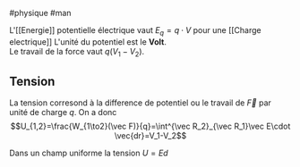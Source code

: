 #physique #man 

L'[[Energie]] potentielle électrique vaut
$E_q=q \cdot V$ pour une [[Charge electrique]]
L'unité du potentiel est le __Volt__.\
Le travail de la force vaut $q(V_1-V_2)$.
## Tension
La tension corresond à la difference de potentiel ou le travail de $\vec F$ par unité de charge $q$.
On a donc 
$$U_{1,2}=\frac{W_{1\to2}(\vec F)}{q}=\int^{\vec R_2}_{\vec R_1}\vec E\cdot \vec{dr}=V_1-V_2$$

Dans un champ uniforme la tension $U = Ed$